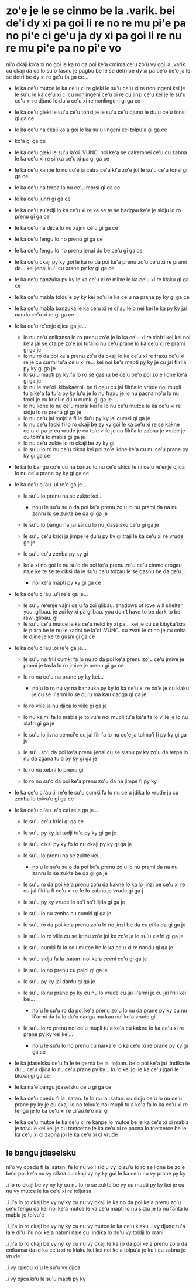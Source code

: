 zo'e je le se cinmo be la .varik. bei de'i dy xi pa goi li re no re mu pi'e pa no pi'e ci ge'u ja dy xi pa goi li re nu re mu pi'e pa no pi'e vo
================================================================================================================================================

ni'o ckaji ko'a xi no goi le ka ro da poi ke'a cmima ce'u zo'u vy goi la .varik. cu ckaji da ca lo su'o fasnu je pagbu be le se detri be dy xi pa be'o be'o ja le se detri be dy xi re ge'u fa ga ce...

* le ka ce'u mutce le ka ce'u xi re gleki le su'u ce'u xi re nonlingeni kei je le su'u le ka ce'u xi ci cu nonlingeni ce'u xi re cu jinzi ce'u kei je le su'u ce'u xi re djuno le du'u ce'u xi re nonlingeni gi ga ce
* le ka ce'u gleki le su'u ce'u tonsi je le su'u ce'u djuno le du'u ce'u tonsi gi ga ce
* le ka ce'u na ckaji ko'a goi le ka su'u lingeni kei tolpu'a gi ga ce
* ko'a gi ga ce
* le ka ce'u gleki le su'u la'oi .VUNC. noi ke'a se dalremnei ce'u cu zabna le ka ce'u xi re sinxa ce'u xi pa gi ga ce
* le ka ce'u kanpe lo nu co'e ja catra ce'u ki'u zo'e joi le su'u ce'u tonsi gi ga ce
* le ka ce'u na terpa lo nu ce'u morsi gi ga ce
* le ka ce'u junri gi ga ce
* le ka ce'u zu'edji lo ka ce'u xi re ke se te se badgau ke'e je sidju lo ro prenu gi ga ce
* le ka ce'u na djica lo nu xajmi ce'u gi ga ce
* le ka ce'u fengu lo no prenu gi ga ce
* le ka ce'u fengu lo no prenu jenai du be ce'u gi ga ce
* le ka ce'u ckaji py ky goi le ka ro da poi ke'a prenu zo'u ce'u xi re prami da... kei jenai ku'i cu prane py ky gi ga ce
* le ka ce'u banzuka py ky le ka ce'u xi re milxe le ka ce'u xi re klaku gi ga ce
* le ka ce'u mabla toldu'e py ky kei no'u le ka ce'u na prane py ky gi ga ce
* le ka ce'u mabla banzuka le ka ce'u xi re ci'au le'o nei kei le ka py ky jai nandu ce'u xi re gi ga ce
* le ka ce'u re'enje djica ga je...

  * lo nu ce'u cnikansa lo ro prenu zo'e je lo ka ce'u xi re xlafri kei kei noi ke'a jai se ctaipe zo'e joi tu'a lo nu ce'u prane lo ka ce'u xi re prami gi ga je
  * lo nu ro da poi ke'a prenu zo'u da ckaji lo ka ce'u xi re fraxu ce'u xi re je cu curmi tu'a ce'u xi re... kei noi ke'a mapti py ky je cu jai filri'a py ky gi ga je
  * lo su'u mapti py ky fa lo ro se gasnu be ce'u be'o poi zo'e lidne ke'a gi ga je
  * lo nu le me'oi .kibykaerni. be fi ce'u cu jai filri'a lo vrude noi mupli tu'a ke'a fa tu'a py ky lu'u je lo nu fraxu je lo nu pacna no'u lo nu troci je cu krici le du'u cumki gi ga je
  * lo nu lidne lo nu ce'u morsi kei fa lo nu ce'u mutce le ka ce'u xi re sidju lo ro prenu gi ga je
  * lo nu ce'u jai mojri'a fi le du'u py ky jai cumki gi ga je
  * lo nu ce'u facki fi lo ro ckaji be zy ky goi le ka ce'u xi re se kakne ce'u xi pa je cu vrude je cu to'e vlile je cu filri'a lo zabna je vrude je cu tolri'a lo mabla gi ga je
  * lo nu ce'u zukte lo ro ckaji be zy ky gi
  * lo su'u lo ro nu ce'u cikna kei poi zo'e lidne ke'a cu nu ce'u prane py ky gi ga ce

* le ka lo bangu co'e cu na banzu lo nu ce'u skicu le ni ce'u re'enje djica lo nu ce'u prane py ky gi ga ce
* le ka ce'u ci'au .ui re'e ga je...

  * le su'u lo prenu na se zukte kei...

    * no'u le su'u su'o da poi ke'a prenu zo'u lo nu prami da na nu zanru lo se zukte be da gi ga je

  * le su'u lo bangu na jai sarcu lo nu jdaselsku ce'u gi ga je
  * le su'u ce'u krici ja jimpe le du'u py ky gi traji le ka ce'u xi re vrude ga je
  * le su'u ce'u zenba py ky gi
  * ko'a xi no goi le nu su'o da poi ke'a prenu zo'u ce'u cinmo crogau naje ke te se te ciksi da le su'u ce'u tolzau le se gasnu be da ge'u...

    * noi ke'a mapti py ky gi ga ce

* le ka ce'u ci'au .u'i re'e ga je...

  * le su'u re'enje vajni ce'u fa zoi glibau. shadows of love will shelter you .glibau. je zoi ky xi pa glibau. you don't have to be dark to be raw .glibau. gi
  * le su'u ce'u mutce le ka ce'u nelci ky xi pa... kei je cu se kibyka'ixra le pixra be le nu le xadni be la'oi .VUNC. cu zvati le ctino je cu cnita le djine je ke te gusni gi ga ce

* le ka ce'u ci'au .oi re'e ga je...

  * le su'u na frili cumki fa lo nu ro da poi ke'a prenu zo'u ce'u jmive je prami je tavla lo ro jmive je prenu gi ga ce
  * lo ro nu ce'u na prane py ky kei...

    * no'u lo ro nu vy na banzuka py ky lo ka ce'u xi re co'e je cu klaku je cu se li'armi lo se du'u ma kau cadga gi ga je

  * lo ro vlile ja nu djica lo vlile gi ga je
  * lo nu xajmi fa lo mabla je tolvu'e noi mupli tu'a ke'a fa lo vlile je lo nu xlafri gi ga je
  * le su'u lo jivna cemci'e cu jai filri'a lo nu co'e ja tolmo'i fi py ky gi ga je
  * le su'u so'i da poi ke'a prenu jenai cu se slabu py ky zo'u da terpa lo nu da zgana tu'a py ky gi ga je
  * lo ro nu xebni lo prenu gi
  * lo ro no su'o da poi ke'a prenu zo'u da na jimpe fi py ky

* le ka ce'u ci'au .ii re'e le su'u cumki fa lo nu ce'u jdika lo vrude ja cu zenba lo tolvu'e gi ga ce
* le ka ce'u ci'au .a'o cai re'e ga je...

  * le su'u ce'u krici gi ga ce
  * le su'u py ky jai tadji tu'a py ky gi ga je
  * le su'u ciksi py ky fo lo nu ckaji py ky gi ga je
  * le su'u lo prenu na se zukte kei...

    * no'u le su'u su'o da poi ke'a prenu zo'u lo nu prami da na nu zanru lo se zukte be da gi ga je

  * le su'u ro da poi ke'a prenu zo'u da kakne lo ka lo jinzi be ce'u xi re cu jai filri'a fi ce'u xi re fe lo zabna je vrude gi ga j
  * le su'u py ky vrude lo so'i so'i lijda gi ga je
  * le su'u lo nu zenba cu cumki gi ga je
  * le su'u ro da poi ke'a prenu zo'u lo no jinzi be da cu cfila da gi ga je
  * le su'u lo ro vlile cu se krinu zo'e joi ke zo'e ja lo su'u xlafri gi ga je
  * le su'u cumki fa lo so'i mutce be le ka ce'u xi re nandu gi ga je
  * le su'u sidju fa la .satan. noi ke'a cevni ce'u gi ga je
  * le su'u lo no prenu cu palci gi ga je
  * le su'u py ky jai danfu gi ga je
  * le su'u lo nu prane py ky cu nu lo vrude cu jai li'armi je cu jai frili kei kei...

    * no'u le su'u ro da poi ke'a prenu zo'u lo nu da prane py ky cu nu li'armi da fa lo du'u cadga ma kau noi ke'a vrude gi

  * le su'u lo ro prenu noi ce'u mupli tu'a ke'a cu kakne lo ka ce'u xi re prane py ky kei kei...

    * no'u le su'u lo no prenu cu narka'e lo ka ce'u xi re prane py ky gi ga ce

* le ka jdaselsku ce'u fa le te gerna be la .lojban. be'o poi ke'a jai .indika le du'u ce'u djica lo nu ce'u prane py ky... ku'o kei joi le ka ce'u jgari le bloxai gi ga ce
* le ka na'e bangu jdaselsku ce'u gi ga ce
* le ka ce'u cpedu fi la .satan. fe lo nu la .satan. cu sidju ce'u lo nu ce'u prane py ky je cu ckaji lo no tolvu'e noi mupli tu'a ke'a fa lo ka ce'u xi re fengu je lo ka ce'u xi re ci'au le'o nai gi
* le ka ce'u mutce le ka ce'u xi re kanpe lo mutce be le ka ce'u xi ci mabla je tolvu'e kei kei je cu tcetcetce le ka ce'u xi re pacna lo tcetcetce be le ka ce'u xi ci zabna joi le ka ce'u xi ci vrude

## le bangu jdaselsku
ni'o vy cpedu fi la .satan. fe lo nu vo'i sidju vy lo su'u lo ro se lidne be zo'e be'o poi ke'a nu vy cikna cu ckaji vy ny ky goi le ka ce'u nu vy prane py ky

.i lo ro ckaji be vy ny ky cu nu lo ro se zukte be vy cu mapti py ky kei je cu nu vy mutce le ka ce'u xi re toljursa

.i ji'a lo ro ckaji be vy ny ky cu nu vy ckaji le ka no da poi ke'a prenu zo'u ce'u fengu da kei noi ke'a mutce le ka ce'u mapti lo nu sidju je lo nu fanta lo mabla je tolvu'e

.i ji'a lo ro ckaji be vy ny ky cu nu vy mutce le ka ce'u klaku  .i vy djuno tu'a la'e di'u li'u noi ke'a nabmi naje cu .indika lo du'u vy toldji lo xrani

.i ji'a lo ro ckaji be vy ny ky cu nu vy ckaji le ka ro da poi ke'a prenu zo'u da cnikansa da lo ka ce'u xi re klaku kei kei noi ke'a tolpu'a je ku'i cu zabna je vrude

.i vy cpedu ki'u le su'u vy djica

.i vy djica ki'u le su'u mapti py ky
